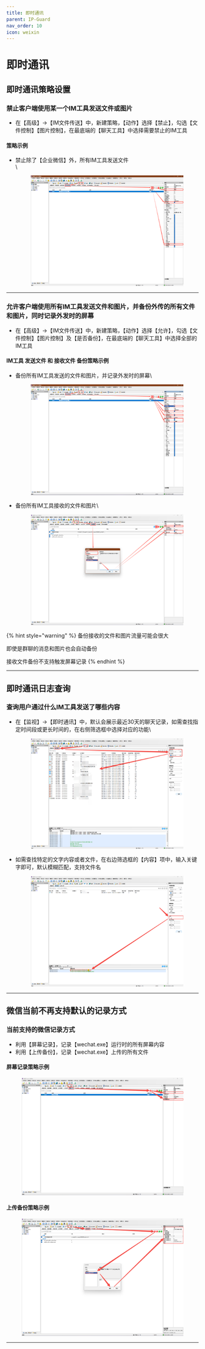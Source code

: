 ```yaml
---
title: 即时通讯
parent: IP-Guard
nav_order: 10
icon: weixin
---
```


# 即时通讯

## 即时通讯策略设置

### 禁止客户端使用某一个IM工具发送文件或图片

* 在【高级】→【IM文件传送】中，新建策略，【动作】选择【禁止】，勾选【文件控制】【图片控制】，在最底端的【聊天工具】中选择需要禁止的IM工具

#### 策略示例

*   禁止除了【企业微信】外，所有IM工具发送文件\
    \


    <figure><img src="../../.gitbook/assets/image (12).png" alt=""><figcaption></figcaption></figure>

***



### 允许客户端使用所有IM工具发送文件和图片，并备份外传的所有文件和图片，同时记录外发时的屏幕

* 在【高级】→【IM文件传送】中，新建策略，【动作】选择【允许】，勾选【文件控制】【图片控制】及【是否备份】，在最底端的【聊天工具】中选择全部的IM工具

#### IM工具 发送文件 和 接收文件 备份策略示例

*   备份所有IM工具发送的文件和图片，并记录外发时的屏幕\


    <figure><img src="../../.gitbook/assets/image (1) (1) (1) (1) (1).png" alt=""><figcaption></figcaption></figure>


*   备份所有IM工具接收的文件和图片\


    <figure><img src="../../.gitbook/assets/image (2) (1) (1).png" alt=""><figcaption></figcaption></figure>

{% hint style="warning" %}
备份接收的文件和图片流量可能会很大

即使是群聊的消息和图片也会自动备份

接收文件备份不支持触发屏幕记录
{% endhint %}



***



## 即时通讯日志查询

### 查询用户通过什么IM工具发送了哪些内容

*   在【监视】→【即时通讯】中，默认会展示最近30天的聊天记录，如需查找指定时间段或更长时间的，在右侧筛选框中选择对应的功能\


    <figure><img src="../../.gitbook/assets/image (16).png" alt=""><figcaption></figcaption></figure>
*   如需查找特定的文字内容或者文件，在右边筛选框的【内容】项中，输入关键字即可，默认模糊匹配，支持文件名

    <figure><img src="../../.gitbook/assets/image (17).png" alt=""><figcaption></figcaption></figure>

***



## 微信当前不再支持默认的记录方式

### 当前支持的微信记录方式

* 利用【屏幕记录】，记录【wechat.exe】运行时的所有屏幕内容
* 利用【上传备份】，记录【wechat.exe】上传的所有文件

#### 屏幕记录策略示例

<figure><img src="../../.gitbook/assets/image (18).png" alt=""><figcaption></figcaption></figure>

#### 上传备份策略示例

<figure><img src="../../.gitbook/assets/image (19).png" alt=""><figcaption></figcaption></figure>

***
